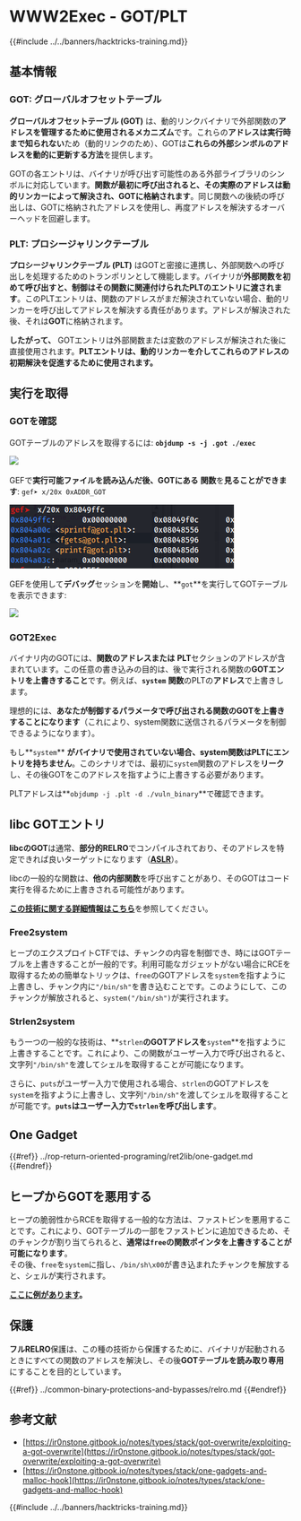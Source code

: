 # WWW2Exec - GOT/PLT

{{#include ../../banners/hacktricks-training.md}}

## **基本情報**

### **GOT: グローバルオフセットテーブル**

**グローバルオフセットテーブル (GOT)** は、動的リンクバイナリで外部関数の**アドレスを管理するために使用されるメカニズム**です。これらの**アドレスは実行時まで知られない**ため（動的リンクのため）、GOTは**これらの外部シンボルのアドレスを動的に更新する方法**を提供します。

GOTの各エントリは、バイナリが呼び出す可能性のある外部ライブラリのシンボルに対応しています。**関数が最初に呼び出されると、その実際のアドレスは動的リンカーによって解決され、GOTに格納されます**。同じ関数への後続の呼び出しは、GOTに格納されたアドレスを使用し、再度アドレスを解決するオーバーヘッドを回避します。

### **PLT: プロシージャリンクテーブル**

**プロシージャリンクテーブル (PLT)** はGOTと密接に連携し、外部関数への呼び出しを処理するためのトランポリンとして機能します。バイナリが**外部関数を初めて呼び出すと、制御はその関数に関連付けられたPLTのエントリに渡されます**。このPLTエントリは、関数のアドレスがまだ解決されていない場合、動的リンカーを呼び出してアドレスを解決する責任があります。アドレスが解決された後、それは**GOT**に格納されます。

**したがって、** GOTエントリは外部関数または変数のアドレスが解決された後に直接使用されます。**PLTエントリは、動的リンカーを介してこれらのアドレスの初期解決を促進するために使用されます。**

## 実行を取得

### GOTを確認

GOTテーブルのアドレスを取得するには: **`objdump -s -j .got ./exec`**

![](<../../images/image (121).png>)

GEFで**実行可能ファイルを読み込んだ後、GOTにある** **関数**を**見ることができます**: `gef➤ x/20x 0xADDR_GOT`

![](<../../images/image (620) (1) (1) (1) (1) (1) (1) (1) (1) (1) (1) (1) (1) (1) (1) (1) (1) (1) (1) (1) (1) (1) (1) (1) (1) (1) (1) (1) (1) (1) (1) (1) (2) (2) (2).png>)

GEFを使用して**デバッグ**セッションを**開始**し、**`got`**を実行してGOTテーブルを表示できます:

![](<../../images/image (496).png>)

### GOT2Exec

バイナリ内のGOTには、**関数のアドレスまたは** **PLT**セクションのアドレスが含まれています。この任意の書き込みの目的は、後で実行される関数の**GOTエントリを上書きすること**です。例えば、**`system`** **関数**のPLTの**アドレス**で上書きします。

理想的には、**あなたが制御するパラメータで呼び出される関数のGOTを上書きすることになります**（これにより、system関数に送信されるパラメータを制御できるようになります）。

もし**`system`** **がバイナリで使用されていない場合、system関数はPLTにエントリを持ちません**。このシナリオでは、最初に`system`関数のアドレスを**リーク**し、その後GOTをこのアドレスを指すように上書きする必要があります。

PLTアドレスは**`objdump -j .plt -d ./vuln_binary`**で確認できます。

## libc GOTエントリ

**libcのGOT**は通常、**部分的RELRO**でコンパイルされており、そのアドレスを特定できれば良いターゲットになります（[**ASLR**](../common-binary-protections-and-bypasses/aslr/index.html)）。

libcの一般的な関数は、**他の内部関数**を呼び出すことがあり、そのGOTはコード実行を得るために上書きされる可能性があります。

[**この技術に関する詳細情報はこちら**](https://github.com/nobodyisnobody/docs/blob/main/code.execution.on.last.libc/README.md#1---targetting-libc-got-entries)を参照してください。

### **Free2system**

ヒープのエクスプロイトCTFでは、チャンクの内容を制御でき、時にはGOTテーブルを上書きすることが一般的です。利用可能なガジェットがない場合にRCEを取得するための簡単なトリックは、`free`のGOTアドレスを`system`を指すように上書きし、チャンク内に`"/bin/sh"`を書き込むことです。このようにして、このチャンクが解放されると、`system("/bin/sh")`が実行されます。

### **Strlen2system**

もう一つの一般的な技術は、**`strlen`**のGOTアドレスを**`system`**を指すように上書きすることです。これにより、この関数がユーザー入力で呼び出されると、文字列`"/bin/sh"`を渡してシェルを取得することが可能になります。

さらに、`puts`がユーザー入力で使用される場合、`strlen`のGOTアドレスを`system`を指すように上書きし、文字列`"/bin/sh"`を渡してシェルを取得することが可能です。**`puts`はユーザー入力で`strlen`を呼び出します**。

## **One Gadget**

{{#ref}}
../rop-return-oriented-programing/ret2lib/one-gadget.md
{{#endref}}

## **ヒープからGOTを悪用する**

ヒープの脆弱性からRCEを取得する一般的な方法は、ファストビンを悪用することです。これにより、GOTテーブルの一部をファストビンに追加できるため、そのチャンクが割り当てられると、**通常は`free`の関数ポインタを上書きすることが可能になります**。\
その後、`free`を`system`に指し、`/bin/sh\x00`が書き込まれたチャンクを解放すると、シェルが実行されます。

[**ここに例があります**](https://ctf-wiki.mahaloz.re/pwn/linux/glibc-heap/chunk_extend_overlapping/#hitcon-trainging-lab13)**。**

## **保護**

**フルRELRO**保護は、この種の技術から保護するために、バイナリが起動されるときにすべての関数のアドレスを解決し、その後**GOTテーブルを読み取り専用**にすることを目的としています。

{{#ref}}
../common-binary-protections-and-bypasses/relro.md
{{#endref}}

## 参考文献

- [https://ir0nstone.gitbook.io/notes/types/stack/got-overwrite/exploiting-a-got-overwrite](https://ir0nstone.gitbook.io/notes/types/stack/got-overwrite/exploiting-a-got-overwrite)
- [https://ir0nstone.gitbook.io/notes/types/stack/one-gadgets-and-malloc-hook](https://ir0nstone.gitbook.io/notes/types/stack/one-gadgets-and-malloc-hook)

{{#include ../../banners/hacktricks-training.md}}
